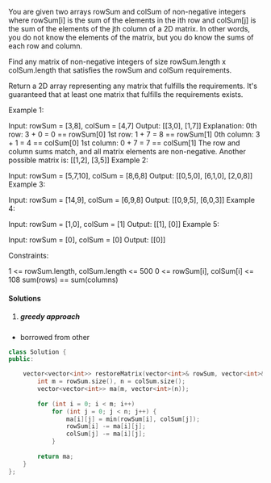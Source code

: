 You are given two arrays rowSum and colSum of non-negative integers where rowSum[i] is the sum of the elements in the ith row and colSum[j] is the sum of the elements of the jth column of a 2D matrix. In other words, you do not know the elements of the matrix, but you do know the sums of each row and column.

Find any matrix of non-negative integers of size rowSum.length x colSum.length that satisfies the rowSum and colSum requirements.

Return a 2D array representing any matrix that fulfills the requirements. It's guaranteed that at least one matrix that fulfills the requirements exists.

 

Example 1:

Input: rowSum = [3,8], colSum = [4,7]
Output: [[3,0],
         [1,7]]
Explanation:
0th row: 3 + 0 = 0 == rowSum[0]
1st row: 1 + 7 = 8 == rowSum[1]
0th column: 3 + 1 = 4 == colSum[0]
1st column: 0 + 7 = 7 == colSum[1]
The row and column sums match, and all matrix elements are non-negative.
Another possible matrix is: [[1,2],
                             [3,5]]
Example 2:

Input: rowSum = [5,7,10], colSum = [8,6,8]
Output: [[0,5,0],
         [6,1,0],
         [2,0,8]]
Example 3:

Input: rowSum = [14,9], colSum = [6,9,8]
Output: [[0,9,5],
         [6,0,3]]
Example 4:

Input: rowSum = [1,0], colSum = [1]
Output: [[1],
         [0]]
Example 5:

Input: rowSum = [0], colSum = [0]
Output: [[0]]
 

Constraints:

1 <= rowSum.length, colSum.length <= 500
0 <= rowSum[i], colSum[i] <= 108
sum(rows) == sum(columns)


#### Solutions

1. ##### greedy approach

- borrowed from other

```c++
class Solution {
public:

    vector<vector<int>> restoreMatrix(vector<int>& rowSum, vector<int>& colSum) {
        int m = rowSum.size(), n = colSum.size();
        vector<vector<int>> ma(m, vector<int>(n));
        
        for (int i = 0; i < m; i++)
            for (int j = 0; j < n; j++) {
                ma[i][j] = min(rowSum[i], colSum[j]);
                rowSum[i] -= ma[i][j];
                colSum[j] -= ma[i][j];
            }
        
        return ma;
    }
};
```